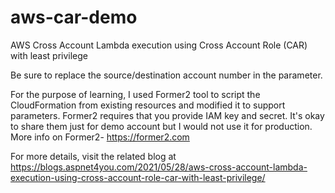 # aws-car-demo
AWS Cross Account Lambda execution using Cross Account Role (CAR) with least privilege

Be sure to replace the source/destination account number in the parameter.

For the purpose of learning, I used Former2 tool to script the CloudFormation from existing resources and modified it to support parameters. Former2 requires that you provide IAM key and secret. It's okay to share them just for demo account but I would not use it for production. More info on Former2- https://former2.com

For more details, visit the related blog at https://blogs.aspnet4you.com/2021/05/28/aws-cross-account-lambda-execution-using-cross-account-role-car-with-least-privilege/
